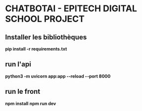 # CHATBOTAI - EPITECH DIGITAL SCHOOL PROJECT

## Installer les bibliothèques
**pip install -r requirements.txt**


## run l'api
**python3 -m uvicorn app:app --reload --port 8000**

## run le front 
**npm install**
**npm run dev**
